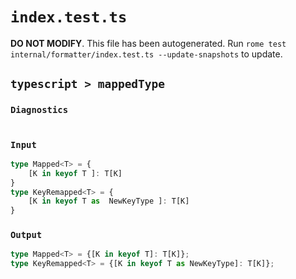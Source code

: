 # `index.test.ts`

**DO NOT MODIFY**. This file has been autogenerated. Run `rome test internal/formatter/index.test.ts --update-snapshots` to update.

## `typescript > mappedType`

### `Diagnostics`

```

```

### `Input`

```ts
type Mapped<T> = {
	[K in keyof T ]: T[K]
}
type KeyRemapped<T> = {
	[K in keyof T as  NewKeyType ]: T[K]
}

```

### `Output`

```ts
type Mapped<T> = {[K in keyof T]: T[K]};
type KeyRemapped<T> = {[K in keyof T as NewKeyType]: T[K]};

```
